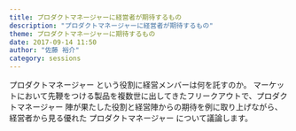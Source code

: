 ```yaml
---
title: プロダクトマネージャーに経営者が期待するもの
description: "プロダクトマネージャーに経営者が期待するもの"
theme: プロダクトマネージャーに期待するもの
date: 2017-09-14 11:50
author: "佐藤 裕介"
category: sessions
---
```

プロダクトマネージャー という役割に経営メンバーは何を託すのか。
マーケットにおいて先鞭をつける製品を複数世に出してきたフリークアウトで、プロダクトマネージャー 陣が果たした役割と経営陣からの期待を例に取り上げながら、経営者から見る優れた プロダクトマネージャー について議論します。

